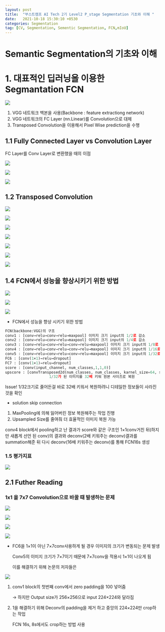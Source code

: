 ```yaml
---
layout: post
title:  "부스트캠프 AI Tech 2기 Level2 P_stage Segmentation 기초와 이해 "
date:   2021-10-18 15:30:10 +0530
categories: Segmentation
tag: [CV, Segmentation, Sementic Segmentation, FCN,mIoU]
---
```

# Semantic Segmentation의 기초와 이해

# 1. 대표적인 딥러닝을 이용한 Segmantation FCN

![](https://i.imgur.com/eIu2FYN.png)

1. VGG 네트워크 백본을 사용(Backbone : feature extractiong network)
2. VGG 네트워크의 FC Layer (nn.Linear)를 Convolution으로 대체
3. Transposed Convolution을 이용해서 Pixel Wise prediction을 수행

## 1.1 Fully Connected Layer vs Convolution Layer

FC Layer를 Conv Layer로 변환했을 때의 이점

![](https://i.imgur.com/AUhPpa0.png)

![](https://i.imgur.com/izQFpC1.png)

![](https://i.imgur.com/bkSTZXd.png)

## 1.2 Transposed Convolution

![](https://i.imgur.com/0N3zquA.png)

![](https://i.imgur.com/WR2zFhZ.png)

![](https://i.imgur.com/ky1uzgK.png)


![](https://i.imgur.com/uYatw63.png)

![](https://i.imgur.com/EaizFC1.png)

![](https://i.imgur.com/RLAf05r.png)

![](https://i.imgur.com/77gy37P.png)

## 1.4 FCN에서 성능을 향상시키기 위한 방법

![](https://i.imgur.com/ehqUafz.png)

![](https://i.imgur.com/e3np6lM.png)

![](https://i.imgur.com/WkHa34V.png)

- FCN에서 성능을 향상 시키기 위한 방법

```python
FCN(backbone:VGG)의 구조
conv1 : [conv→relu→conv→relu→maxpool] 이미지 크기 input의 1/2로 감소
conv2 : [conv→relu→conv→relu→maxpool] 이미지 크기 input의 1/4로 감소
conv3 : [conv→relu→conv→relu→conv→relu→maxpool] 이미지 크기 input의 1/8로 감소
conv4 : [conv→relu→conv→relu→conv→relu→maxpool] 이미지 크기 input의 1/16로 감소
conv5 : [conv→relu→conv→relu→conv→relu→maxpool] 이미지 크기 input의 1/32로 감소
FC6 : [conv(1×1)→relu→dropout]
FC7 : [conv(1×1)→relu→dropout]
score : [conv(input_channel, num_classes,1,1,0)]
upscore : [convTransposed2d(num_classes, num_classes, karnel_size=64, stride=32, padding=16)] 
					1/32가 된 이미지를 32배 키워 원본 사이즈로 복원
```

Issue! 1/32크기로 줄어든걸 바로 32배 키워서 복원하려니 디테일한 정보들이 사라진 것을 확인

- solution skip connection

1. MaxPooling에 의해 잃어버린 정보 복원해주는 작업 진행
2. Upsampled Size를 줄여줘 더 효율적인 이미지 복원 가능

conv4  block에서 pooling하고 난 결과가 score와 같은 구조인 1×1conv거친 뒤(하지만 새롭게 선언 된 conv)의 결과와 deconv(2배 키워주는 deconv)결과를 summation해준 뒤 다시 deconv(16배 키워주는 deconv)를 통해 FCN16s 생성

### 1.5 평가지표

![](https://i.imgur.com/kt2F7Aa.png)

## 2.1 Futher Reading

### 1x1 을 7x7 Convolution으로 바꿀 때 발생하는 문제 

![](https://i.imgur.com/j0RbIUc.png)


![](https://i.imgur.com/TcSNm3M.png)

![](https://i.imgur.com/gS8ljeM.png)

![](https://i.imgur.com/9Xog7VT.png)



- FC6을 1×1이 아닌 7×7conv사용하게 될 경우 이미지의 크기가 변동되는 문제 발생

  Conv5의 이미지 크기가  7×7이기 때문에 7×7conv을 적용시 1×1이 나오게 됨

  이를 해결하기 위해 논문의 저자들은 

![](https://i.imgur.com/u2LLOv0.png)

1. conv1 block의 첫번째 conv에서 zero padding을 100 넣어줌

    → 하지만 Output size가 256×256으로 input 224×224와 달라짐

1. 1을 해결하기 위해 Deconv의 padding을 제거 하고 중앙의 224×224만 crop하는 작업

    FCN 16s, 8s에서도 crop하는 방법 사용